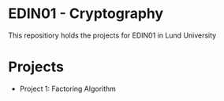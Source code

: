# EDIN01 - Cryptography
This repositiory holds the projects for EDIN01 in Lund University

# Projects
- Project 1: Factoring Algorithm
